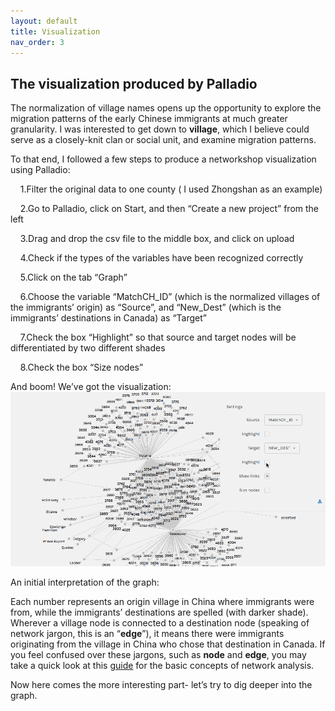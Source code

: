 ```yaml
---
layout: default
title: Visualization
nav_order: 3
---
```


## The visualization produced by Palladio


The normalization of village names opens up the opportunity to explore the migration patterns of the early Chinese immigrants at much greater granularity. I was interested to get down to **village**, which I believe could serve as a closely-knit clan or social unit, and examine migration patterns.

To that end, I followed a few steps to produce a networkshop visualization using Palladio:

&nbsp;&nbsp;&nbsp;&nbsp;1.Filter the original data to one county ( I used Zhongshan as an example) 

&nbsp;&nbsp;&nbsp;&nbsp;2.Go to Palladio, click on Start, and then “Create a new project” from the left

&nbsp;&nbsp;&nbsp;&nbsp;3.Drag and drop the csv file to the middle box, and click on upload 

&nbsp;&nbsp;&nbsp;&nbsp;4.Check if the types of the variables have been recognized correctly

&nbsp;&nbsp;&nbsp;&nbsp;5.Click on the tab “Graph”

&nbsp;&nbsp;&nbsp;&nbsp;6.Choose the variable “MatchCH_ID” (which is the normalized villages of the immigrants’ origin) as “Source”, and “New_Dest” (which is the immigrants’ destinations in Canada) as “Target”

&nbsp;&nbsp;&nbsp;&nbsp;7.Check the box “Highlight” so that source and target nodes will be differentiated by two different shades

&nbsp;&nbsp;&nbsp;&nbsp;8.Check the box “Size nodes”

And boom! We’ve got the visualization: 
![network visualization](images/palladio-animated.gif) 

An initial interpretation of the graph: 

Each number represents an origin village in China where immigrants were from, while the immigrants’ destinations are spelled (with darker shade). Wherever a village node is connected to a destination node (speaking of network jargon, this is an “**edge**”), it means there were immigrants originating from the village in China who chose that destination in Canada.
If you feel confused over these jargons, such as **node** and **edge**, you may take a quick look at this [guide](https://ubc-library-rc.github.io/gephi-palladio/content/04_definitions.html) for the basic concepts of network analysis. 

Now here comes the more interesting part- let’s try to dig deeper into the graph. 
